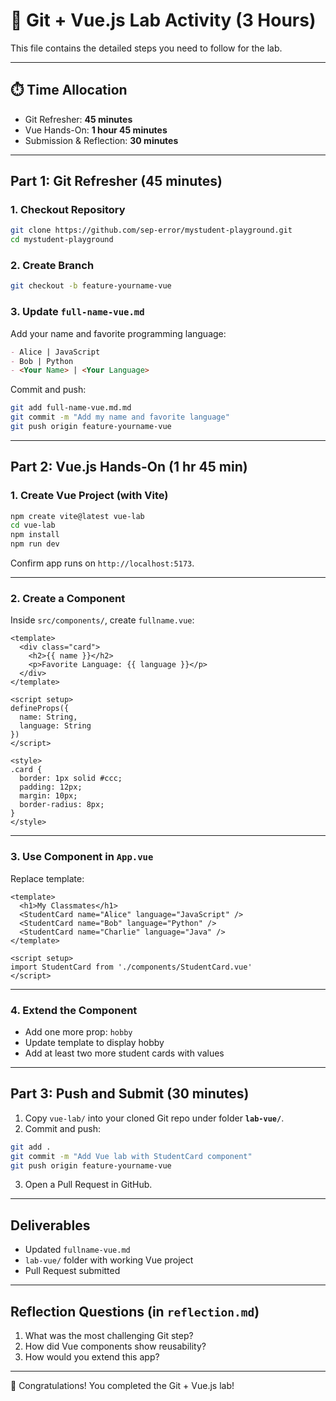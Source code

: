 # 🧪 Git + Vue.js Lab Activity (3 Hours)

This file contains the detailed steps you need to follow for the lab.

---

## ⏱️ Time Allocation
- Git Refresher: **45 minutes**
- Vue Hands-On: **1 hour 45 minutes**
- Submission & Reflection: **30 minutes**

---

## Part 1: Git Refresher (45 minutes)

### 1. Checkout Repository
```bash
git clone https://github.com/sep-error/mystudent-playground.git
cd mystudent-playground
```

### 2. Create Branch
```bash
git checkout -b feature-yourname-vue
```

### 3. Update `full-name-vue.md`
Add your name and favorite programming language:
```markdown
- Alice | JavaScript
- Bob | Python
- <Your Name> | <Your Language>
```

Commit and push:
```bash
git add full-name-vue.md.md
git commit -m "Add my name and favorite language"
git push origin feature-yourname-vue
```

---

## Part 2: Vue.js Hands-On (1 hr 45 min)

### 1. Create Vue Project (with Vite)
```bash
npm create vite@latest vue-lab
cd vue-lab
npm install
npm run dev
```

Confirm app runs on `http://localhost:5173`.

---

### 2. Create a Component
Inside `src/components/`, create `fullname.vue`:

```vue
<template>
  <div class="card">
    <h2>{{ name }}</h2>
    <p>Favorite Language: {{ language }}</p>
  </div>
</template>

<script setup>
defineProps({
  name: String,
  language: String
})
</script>

<style>
.card {
  border: 1px solid #ccc;
  padding: 12px;
  margin: 10px;
  border-radius: 8px;
}
</style>
```

---

### 3. Use Component in `App.vue`
Replace template:

```vue
<template>
  <h1>My Classmates</h1>
  <StudentCard name="Alice" language="JavaScript" />
  <StudentCard name="Bob" language="Python" />
  <StudentCard name="Charlie" language="Java" />
</template>

<script setup>
import StudentCard from './components/StudentCard.vue'
</script>
```

---

### 4. Extend the Component
- Add one more prop: `hobby`  
- Update template to display hobby  
- Add at least two more student cards with values  

---

## Part 3: Push and Submit (30 minutes)

1. Copy `vue-lab/` into your cloned Git repo under folder **`lab-vue/`**.  
2. Commit and push:  
```bash
git add .
git commit -m "Add Vue lab with StudentCard component"
git push origin feature-yourname-vue
```
3. Open a Pull Request in GitHub.

---

## Deliverables
- Updated `fullname-vue.md`  
- `lab-vue/` folder with working Vue project  
- Pull Request submitted  

---

## Reflection Questions (in `reflection.md`)
1. What was the most challenging Git step?  
2. How did Vue components show reusability?  
3. How would you extend this app?  

---

🎉 Congratulations! You completed the Git + Vue.js lab!
